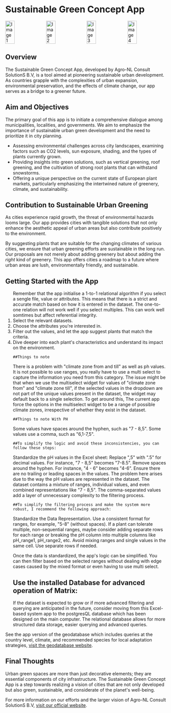 <h1> Sustainable Green Concept App</h1>

<div style="display: flex; justify-content: space-between;">
    <img src="https://agro-nl.nl/wp-content/uploads/2019/04/trees-bareroot-e1557303577410.jpg" alt="Image 1" style="width: 24%; margin-right: 1%;">
    <img src="https://agro-nl.nl/wp-content/uploads/2019/04/shrubs-p9-min-e1557303401583.jpg" alt="Image 2" style="width: 24%; margin-right: 1%;">
    <img src="https://agro-nl.nl/wp-content/uploads/2019/04/shrubs-full-ground-min-e1557303444131.jpg" alt="Image 3" style="width: 24%; margin-right: 1%;">
    <img src="https://agro-nl.nl/wp-content/uploads/2019/04/trees-open-ground-e1557303524105.jpg" alt="Image 4" style="width: 24%;">
</div>

<h2>Overview</h2>
<p>The Sustainable Green Concept App, developed by Agro-NL Consult SolutionS B.V, is a tool aimed at pioneering sustainable urban development. As countries grapple with the complexities of urban expansion, environmental preservation, and the effects of climate change, our app serves as a bridge to a greener future.</p>

<h2>Aim and Objectives</h2>
<p>The primary goal of this app is to initiate a comprehensive dialogue among municipalities, localities, and governments. We aim to emphasize the importance of sustainable urban green development and the need to prioritize it in city planning.</p>

<ul>
    <li>Assessing environmental challenges across city landscapes, examining factors such as CO2 levels, sun exposure, shading, and the types of plants currently grown.</li>
    <li>Providing insights into green solutions, such as vertical greening, roof greening, and the cultivation of strong root plants that can withstand snowstorms.</li>
    <li>Offering a unique perspective on the current state of European plant markets, particularly emphasizing the intertwined nature of greenery, climate, and sustainability.</li>
</ul>

<h2>Contribution to Sustainable Urban Greening</h2>
<p>As cities experience rapid growth, the threat of environmental hazards looms large. Our app provides cities with tangible solutions that not only enhance the aesthetic appeal of urban areas but also contribute positively to the environment.</p>

<p>By suggesting plants that are suitable for the changing climates of various cities, we ensure that urban greening efforts are sustainable in the long run. Our proposals are not merely about adding greenery but about adding the <i>right</i> kind of greenery. This app offers cities a roadmap to a future where urban areas are lush, environmentally friendly, and sustainable.</p>

<h2>Getting Started with the App</h2>
<ol>
    Remember that the app initialise a 1-to-1 relational algorithm if you select a sengle file, value or attributes. This means that there is a strict and accurate match based on how it is entered in the dataset. The one-to-one relation will not work well if you select multiples. This can work well somtimes but affect referential integrity.</li>
    <li>Select the relevant datasets.
    <li>Choose the attributes you're interested in.</li>
    <li>Filter out the values, and let the app suggest plants that match the criteria.</li>
    <li>Dive deeper into each plant's characteristics and understand its impact on the environment.</li>

    ##Things to note
There is a problem with "climate zone from and till" as well as ph values. It is not possible to use ranges, you really have to use a multi select to capture the information you need from this category. The issue might be that when we use the multiselect widget for values of "climate zone from" and "climate zone till", if the selected values in the dropdown are not part of the unique values present in the dataset, the widget may default back to a single selection. To get around this, The current app force the options in the multiselect widget to be a range of possible climate zones, irrespective of whether they exist in the dataset.


    ##Things to note With PH
Some values have spaces around the hyphen, such as "7 - 8,5". Some values use a comma, such as "6,1-7,5".
    
    
    ##To simplify the logic and avoid these inconsistencies, you can follow these steps:
Standardize the pH values in the Excel sheet: Replace ",5" with ".5" for decimal values. For instance, "7 - 8,5" becomes "7-8.5".
Remove spaces around the hyphen. For instance, "4 - 6" becomes "4-6". Ensure there are no trailing or leading spaces in the values. The problem here arises due to the way the pH values are represented in the dataset. The dataset contains a mixture of ranges, individual values, and even combined representations like "7 - 8,5". The comma-separated values add a layer of unnecessary complexity to the filtering process. 


    ##To simplify the filtering process and make the system more robust, I recommend the following approach:
Standardize the Data Representation. Use a consistent format for ranges, for example, "5-8" (without spaces).
If a plant can tolerate multiple, non-sequential ranges, maybe consider adding separate rows for each range or breaking the pH column into multiple columns like pH_range1, pH_range2, etc. Avoid mixing ranges and single values in the same cell. Use separate rows if needed.

Once the data is standardized, the app's logic can be simplified. You can then filter based on the selected ranges without dealing with edge cases caused by the mixed format or even having to use multi select.

<h2>Use the installed Database for advanced operation of Matrix:</h2>
If the dataset is expected to grow or if more advanced filtering and querying are anticipated in the future, consider moving from this Excel-based system app to the postgresQL database which has been designed on the main computer. The relational database allows for more structured data storage, easier querying and advanced queries.
</ol>

<p>See the app version of the geodatabase which includes queries at the country level, climate, and recommended species for local adaptation strategies, <a href="https://agro-nl.nl/">visit the geodatabase website</a>.</p>

<h2>Final Thoughts</h2>
<p>Urban green spaces are more than just decorative elements; they are essential components of city infrastructure. The Sustainable Green Concept App is a step towards realizing a vision of cities that are not only developed but also green, sustainable, and considerate of the planet's well-being.</p>

<p>For more information on our efforts and the larger vision of Agro-NL Consult SolutionS B.V, <a href="https://agro-nl.nl/">visit our official website</a>.</p>
